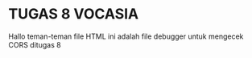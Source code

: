 # TUGAS 8 VOCASIA

Hallo teman-teman file HTML ini adalah file debugger untuk mengecek CORS ditugas 8
